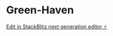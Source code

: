 # Green-Haven

[Edit in StackBlitz next generation editor ⚡️](https://stackblitz.com/~/github.com/EbadullahSiddiqi/Green-Haven)
